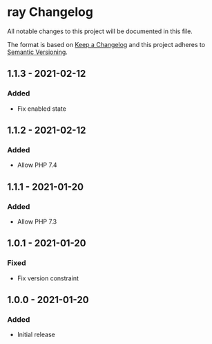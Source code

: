 # ray Changelog

All notable changes to this project will be documented in this file.

The format is based on [Keep a Changelog](http://keepachangelog.com/) and this project adheres to [Semantic Versioning](http://semver.org/).

## 1.1.3 - 2021-02-12
### Added
- Fix enabled state

## 1.1.2 - 2021-02-12
### Added
- Allow PHP 7.4

## 1.1.1 - 2021-01-20
### Added
- Allow PHP 7.3

## 1.0.1 - 2021-01-20
### Fixed
- Fix version constraint

## 1.0.0 - 2021-01-20
### Added
- Initial release
